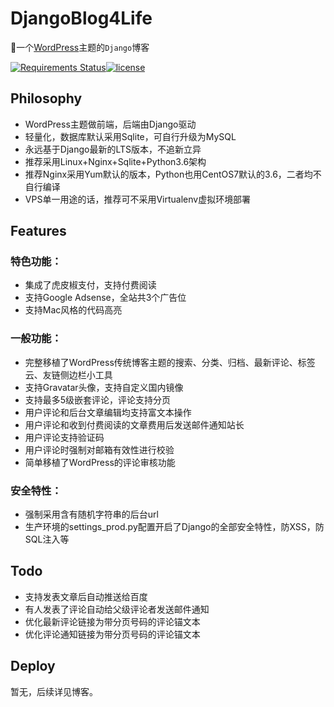 # DjangoBlog4Life
:snake:一个[WordPress](https://wordpress.org/themes/nisarg/)主题的`Django`博客

[![Requirements Status](https://requires.io/github/supersu097/DjangoBlog4Life/requirements.svg?branch=main)](https://requires.io/github/supersu097/DjangoBlog4Life/requirements/?branch=main)[](https://img.shields.io/badge/Django-092E20?style=for-the-badge&logo=django&logoColor=white)[![license](https://img.shields.io/github/license/supersu097/DjangoBlog4Life.svg)]()
## Philosophy
- WordPress主题做前端，后端由Django驱动
- 轻量化，数据库默认采用Sqlite，可自行升级为MySQL
- 永远基于Django最新的LTS版本，不追新立异
- 推荐采用Linux+Nginx+Sqlite+Python3.6架构
- 推荐Nginx采用Yum默认的版本，Python也用CentOS7默认的3.6，二者均不自行编译
- VPS单一用途的话，推荐可不采用Virtualenv虚拟环境部署

## Features
### 特色功能：
- 集成了虎皮椒支付，支持付费阅读
- 支持Google Adsense，全站共3个广告位
- 支持Mac风格的代码高亮

### 一般功能：
- 完整移植了WordPress传统博客主题的搜索、分类、归档、最新评论、标签云、友链侧边栏小工具
- 支持Gravatar头像，支持自定义国内镜像
- 支持最多5级嵌套评论，评论支持分页
- 用户评论和后台文章编辑均支持富文本操作
- 用户评论和收到付费阅读的文章费用后发送邮件通知站长
- 用户评论支持验证码
- 用户评论时强制对邮箱有效性进行校验
- 简单移植了WordPress的评论审核功能

### 安全特性：
- 强制采用含有随机字符串的后台url
- 生产环境的settings_prod.py配置开启了Django的全部安全特性，防XSS，防SQL注入等

## Todo
- 支持发表文章后自动推送给百度
- 有人发表了评论自动给父级评论者发送邮件通知
- 优化最新评论链接为带分页号码的评论锚文本
- 优化评论通知链接为带分页号码的评论锚文本

## Deploy
暂无，后续详见博客。
